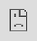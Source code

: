 # 理解消息中间件

> 作者: 潘深练
>
> 创建: 2022-05-28


## 脑图加载中...

<iframe id="embed_dom" name="embed_dom" frameborder="0" 
    style="display: block;width: 100%;height: 100%;position: fixed;top: 0;right: 0;z-index: 4;" 
    src="https://www.processon.com/embed/628892f9f346fb4244d0672c"></iframe>